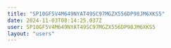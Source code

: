 ```yaml
---
title: "SP10GF5V4M649NYAT49SC97MGZX556DP98JM6XKS5"
date: 2024-11-03T08:14:25.037Z
user: SP10GF5V4M649NYAT49SC97MGZX556DP98JM6XKS5
layout: "users"
---
```

    